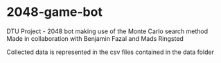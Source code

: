 # 2048-game-bot
DTU Project - 2048 bot making use of the Monte Carlo search method
Made in collaboration with Benjamin Fazal and Mads Ringsted

Collected data is represented in the csv files contained in the data folder
